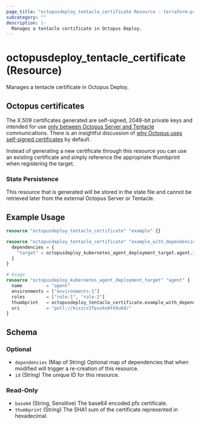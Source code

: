 ```yaml
---
page_title: "octopusdeploy_tentacle_certificate Resource - terraform-provider-octopusdeploy"
subcategory: ""
description: |-
  Manages a tentacle certificate in Octopus Deploy.
---
```


# octopusdeploy_tentacle_certificate (Resource)

Manages a tentacle certificate in Octopus Deploy.

## Octopus certificates
The X.509 certificates generated are self-signed, 2048-bit private keys and intended for use [only between Octopus Server and Tentacle](https://octopus.com/docs/security/octopus-tentacle-communication#Octopus-Tentaclecommunication-Octopuscertificates) communications. There is an insightful discussion of [why Octopus uses self-signed certificates](https://octopus.com/blog/why-self-signed-certificates) by default.

Instead of generating a new certificate through this resource you can use an existing certificate and simply reference the appropriate thumbprint when registering the target.

### State Persistence
This resource that is generated will be stored in the state file and cannot be retrieved later from the external Octopus Server or Tentacle.

## Example Usage

```terraform
resource "octopusdeploy_tentacle_certificate" "example" {}

resource "octopusdeploy_tentacle_certificate" "example_with_dependencies" {
  dependencies = {
    "target" = octopusdeploy_kubernetes_agent_deployment_target.agent.id
  }
}

# Usage
resource "octopusdeploy_kubernetes_agent_deployment_target" "agent" {
  name         = "agent"
  environments = ["environments-1"]
  roles        = ["role-1", "role-2"]
  thumbprint   = octopusdeploy_tentacle_certificate.example_with_dependencies.thumbprint
  uri          = "poll://kcxzcv2fpsxkn6tk9u6d/"
}
```
<!-- schema generated by tfplugindocs -->
## Schema

### Optional

- `dependencies` (Map of String) Optional map of dependencies that when modified will trigger a re-creation of this resource.
- `id` (String) The unique ID for this resource.

### Read-Only

- `base64` (String, Sensitive) The base64 encoded pfx certificate.
- `thumbprint` (String) The SHA1 sum of the certificate represented in hexadecimal.


